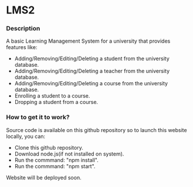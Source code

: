 # LMS2

<h3>Description</h3>
<p>A basic Learning Management System for a university that provides features like:</p>
<ul>
<li> Adding/Removing/Editing/Deleting a student from the university database. </li>
<li> Adding/Removing/Editing/Deleting a teacher from the university database. </li>
<li> Adding/Removing/Editing/Deleting a course from the university database. </li>
<li> Enrolling a student to a course. </li>
<li> Dropping a student from a course. </li>
</ul>

<h3>How to get it to work?</h3>
<p>Source code is available on this github repository so to launch this website locally, you can: </p>
<ul>
<li>Clone this github repository.</li>
<li>Download node.js(if not installed on system).</li>
<li>Run the commmand: "npm install".</li>
<li>Run the commmand: "npm start".</li>
</ul>

<p>Website will be deployed soon.</p>

